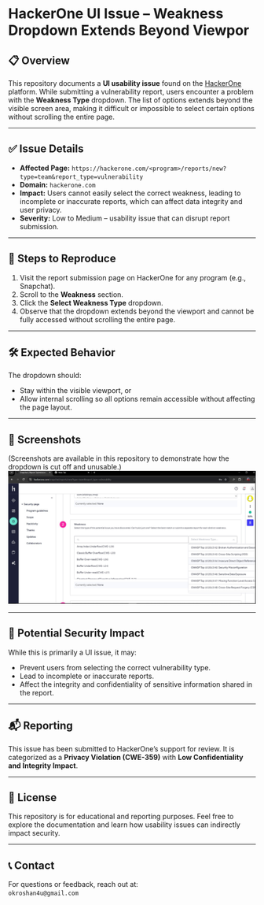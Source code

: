 # HackerOne UI Issue – Weakness Dropdown Extends Beyond Viewpor

## 📋 Overview

This repository documents a **UI usability issue** found on the [HackerOne](https://hackerone.com) platform. While submitting a vulnerability report, users encounter a problem with the **Weakness Type** dropdown. The list of options extends beyond the visible screen area, making it difficult or impossible to select certain options without scrolling the entire page.

---

## ✅ Issue Details

- **Affected Page:** `https://hackerone.com/<program>/reports/new?type=team&report_type=vulnerability`  
- **Domain:** `hackerone.com`  
- **Impact:** Users cannot easily select the correct weakness, leading to incomplete or inaccurate reports, which can affect data integrity and user privacy.
- **Severity:** Low to Medium – usability issue that can disrupt report submission.

---

## 📂 Steps to Reproduce

1. Visit the report submission page on HackerOne for any program (e.g., Snapchat).  
2. Scroll to the **Weakness** section.  
3. Click the **Select Weakness Type** dropdown.  
4. Observe that the dropdown extends beyond the viewport and cannot be fully accessed without scrolling the entire page.

---

## 🛠 Expected Behavior

The dropdown should:
- Stay within the visible viewport, or
- Allow internal scrolling so all options remain accessible without affecting the page layout.

---

## 📸 Screenshots

(Screenshots are available in this repository to demonstrate how the dropdown is cut off and unusable.)
![image alt](https://github.com/okroshan4u/Open-source-feedback-reports/blob/6259014a39cea0df0ac89a40358393e4184628aa/hackerone/1.jpg)

---

## 📂 Potential Security Impact

While this is primarily a UI issue, it may:
- Prevent users from selecting the correct vulnerability type.
- Lead to incomplete or inaccurate reports.
- Affect the integrity and confidentiality of sensitive information shared in the report.

---

## 📬 Reporting

This issue has been submitted to HackerOne’s support for review. It is categorized as a **Privacy Violation (CWE-359)** with **Low Confidentiality and Integrity Impact**.

---

## 📖 License

This repository is for educational and reporting purposes. Feel free to explore the documentation and learn how usability issues can indirectly impact security.

---

## 📞 Contact

For questions or feedback, reach out at:  
`okroshan4u@gmail.com`


